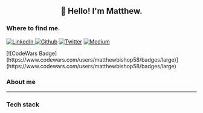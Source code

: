 <h2 align="center">👋 Hello! I'm Matthew.</h2>
<p align="center">
<h3>Where to find me.</h3>
<p></a>  <a href="https://www.linkedin.com/in/matthewbishop58" target="_blank"><img alt="LinkedIn" src="https://img.shields.io/badge/linkedin-%230077B5.svg?&style=for-the-badge&logo=linkedin&logoColor=white" /> <a href="https://matthewbishop.info" target="_blank"><img alt="Github" src="https://img.shields.io/badge/website-000000?style=for-the-badge&logo=About.me&logoColor=white" /></a> <a href="https://twitter.com/matthewbishop58" target="_blank"><img alt="Twitter" src="https://img.shields.io/badge/twitter-%231DA1F2.svg?&style=for-the-badge&logo=twitter&logoColor=white" /></a></a> <a href="https://medium.com/@matthewbishop58" target="_blank"><img alt="Medium" src="https://img.shields.io/badge/medium-%2312100E.svg?&style=for-the-badge&logo=medium&logoColor=white"/></a> 
</p>
[![CodeWars Badge](https://www.codewars.com/users/matthewbishop58/badges/large)](https://www.codewars.com/users/matthewbishop58/badges/large)
<h3>About me</h3>
<hr>

<h3>Tech stack</h3>



<!--
**matthewbishop58/matthewbishop58** is a ✨ _special_ ✨ repository because its `README.md` (this file) appears on your GitHub profile.

Here are some ideas to get you started:

- 🔭 I’m currently working on ...
- 🌱 I’m currently learning ...
- 👯 I’m looking to collaborate on ...
- 🤔 I’m looking for help with ...
- 💬 Ask me about ...
- 📫 How to reach me: ...
- 😄 Pronouns: ...
- ⚡ Fun fact: ...
-->
